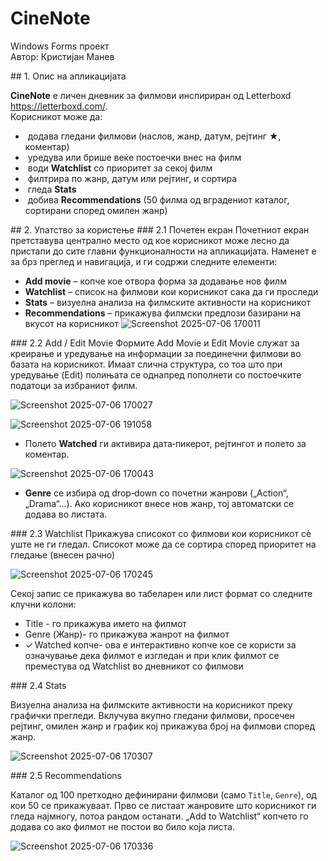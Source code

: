 # CineNote
Windows Forms проект  
Автор: Кристијан Манев

## 1. Опис на апликацијата

**CineNote** е личен дневник за филмови инспириран од Letterboxd https://letterboxd.com/.  
Корисникот може да:
*  додава гледани филмови (наслов, жанр, датум, рејтинг ★, коментар)
*  уредува или брише веќе постоечки внес на филм
*  води **Watchlist** со приоритет за секој филм
*  филтрира по жанр, датум или рејтинг, и сортира
*  гледа **Stats** 
*  добива **Recommendations** (50 филма од вградениот каталог, сортирани според омилен жанр)

## 2. Упатство за користење
### 2.1 Почетен екран
Почетниот екран претставува централно место од кое корисникот може лесно да пристапи до сите главни функционалности на апликацијата. Наменет е за брз преглед и навигација, и ги содржи следните елементи:

* **Add movie** – копче кое отвора форма за додавање нов филм 
* **Watchlist** – список на филмови кои корисникот сака да ги проследи  
* **Stats** – визуелна анализа на филмските активности на корисникот 
* **Recommendations** – прикажува филмски предлози базирани на вкусот на корисникот
![Screenshot 2025-07-06 170011](https://github.com/user-attachments/assets/4d4da84d-52ff-4e09-8a30-a7a6c92c32c9)


### 2.2 Add / Edit Movie
Формите Add Movie и Edit Movie служат за креирање и уредување на информации за поединечни филмови во базата на корисникот. Имаат слична структура, со тоа што при уредување (Edit) полињата се однапред пополнети со постоечките податоци за избраниот филм.

![Screenshot 2025-07-06 170027](https://github.com/user-attachments/assets/eaa6f77d-e74d-4fce-8ddb-14186bc5741e)

![Screenshot 2025-07-06 191058](https://github.com/user-attachments/assets/e919423d-5288-4452-baad-f1bf32663030)

* Полето **Watched** ги активира дата‑пикерот, рејтингот и полето за коментар.
  
![Screenshot 2025-07-06 170043](https://github.com/user-attachments/assets/8e48532a-cc77-438f-9a53-e5dd2997fda8)

* **Genre** се избира од drop‑down со почетни жанрови („Action“, „Drama“…). Ако корисникот внесе нов жанр, тој автоматски се додава во листата.

### 2.3 Watchlist
Прикажува списокот со филмови кои корисникот сè уште не ги гледал. Списокот може да се сортира според приоритет на гледање (внесен рачно)

![Screenshot 2025-07-06 170245](https://github.com/user-attachments/assets/ab843966-e2d2-4571-9284-f6129971eaea)

Секој запис се прикажува во табеларен или лист формат со следните клучни колони:
* Title - го прикажува името на филмот
* Genre (Жанр)- го прикажува жанрот на филмот
* ✓ Watched копче- ова е интерактивно копче кое се користи за означување дека филмот е изгледан и при клик филмот се преместува од Watchlist во дневникот со филмови

### 2.4 Stats

Визуелна анализа на филмските активности на корисникот преку графички прегледи. Вклучува вкупно гледани филмови, просечен рејтинг, омилен жанр и график кој прикажува број на филмови според жанр.

![Screenshot 2025-07-06 170307](https://github.com/user-attachments/assets/c1f6dd1b-ac6e-4fff-93d1-fa927ee8fd7a)

### 2.5 Recommendations

Каталог од 100 претходно дефинирани филмови (само `Title`, `Genre`), од кои 50 се прикажуваат. Прво се листаат жанровите што корисникот ги гледа најмногу, потоа рандом останати. „Add to Watchlist“ копчето го додава со  ако филмот не постои во било која листа.


![Screenshot 2025-07-06 170336](https://github.com/user-attachments/assets/889f098c-191f-487e-a5b4-31739e8a11c3)



